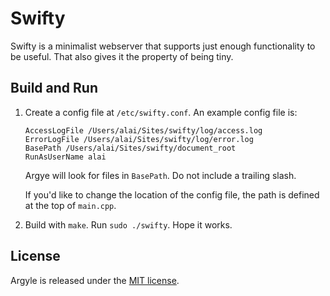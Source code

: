 # Swifty

Swifty is a minimalist webserver that supports just enough functionality to be useful. 
That also gives it the property of being tiny. 

## Build and Run

1. Create a config file at `/etc/swifty.conf`. An example config file is:
   ```
   AccessLogFile /Users/alai/Sites/swifty/log/access.log
   ErrorLogFile /Users/alai/Sites/swifty/log/error.log
   BasePath /Users/alai/Sites/swifty/document_root
   RunAsUserName alai
   ```
   Argye will look for files in `BasePath`. Do not include a trailing slash.

   If you'd like to change the location of the config file, the path is defined at the top of `main.cpp`.

2. Build with `make`. Run `sudo ./swifty`. Hope it works.

## License

Argyle is released under the [MIT license](https://tldrlegal.com/license/mit-license).
